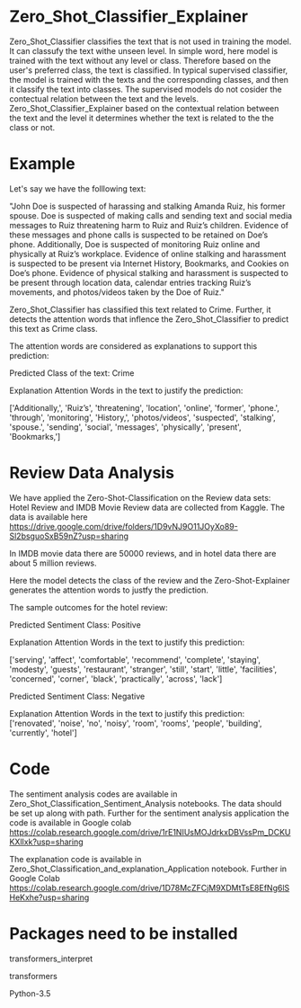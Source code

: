 # Zero_Shot_Classifier_Explainer

Zero_Shot_Classifier classifies the text that is not used in training the model. It can classufy the text withe unseen level. In simple word, here model is trained with the text without any level or class. Therefore based on the user's preferred class, the text is classified. In typical supervised classifier, the model is trained with the texts and the corresponding classes, and then it classify the text into classes. The supervised models do not cosider the contectual relation between the text and the levels. Zero_Shot_Classifier_Explainer based on the contextual relation between the text and the level it determines whether the text is related to the the class or not. 

# Example

Let's say we have the folllowing text:

"John Doe is suspected of harassing and stalking Amanda Ruiz, his former spouse. Doe is suspected of making calls and sending text and social media messages to Ruiz threatening harm to Ruiz and Ruiz’s children. Evidence of these messages and phone calls is suspected to be retained on Doe’s phone. Additionally, Doe is suspected of monitoring Ruiz online and physically at Ruiz’s workplace. Evidence of online stalking and harassment is suspected to be present via Internet History, Bookmarks, and Cookies on Doe’s phone. Evidence of physical stalking and harassment is suspected to be present through location data, calendar entries tracking Ruiz’s movements, and photos/videos taken by the Doe of Ruiz."

Zero_Shot_Classifier has classified this text related to Crime. Further, it detects the attention words that inflence the Zero_Shot_Classifier to predict this text as Crime class.

The attention words are considered as explanations to support this prediction:




Predicted  Class of the text: 
Crime

Explanation Attention Words in the text to justify the prediction:

['Additionally,', 'Ruiz’s', 'threatening', 'location', 'online', 'former', 'phone.', 'through', 'monitoring', 'History,', 'photos/videos', 'suspected', 'stalking', 'spouse.', 'sending', 'social', 'messages', 'physically', 'present', 'Bookmarks,']




# Review Data Analysis

We have applied the Zero-Shot-Classification on the Review data sets: Hotel Review and IMDB Movie Review data are collected from Kaggle. The data is available here https://drive.google.com/drive/folders/1D9vNJ9O11JOyXo89-Sl2bsguoSxB59nZ?usp=sharing

In IMDB movie data there are 50000 reviews, and in hotel data there are about 5 million reviews.

Here  the model detects the class of the review and the Zero-Shot-Explainer generates the attention words to justfy the prediction.

The sample outcomes for the hotel review:

Predicted Sentiment Class: 
Positive

Explanation Attention Words in the text to justify this prediction:

['serving', 'affect', 'comfortable', 'recommend', 'complete', 'staying', 'modesty', 'guests', 'restaurant', 'stranger', 'still', 'start', 'little', 'facilities', 'concerned', 'corner', 'black', 'practically', 'across', 'lack']


Predicted Sentiment Class: 
Negative

Explanation Attention Words in the text to justify this prediction:
['renovated', 'noise', 'no', 'noisy', 'room', 'rooms', 'people', 'building', 'currently', 'hotel']

# Code

The sentiment analysis codes are available in Zero_Shot_Classification_Sentiment_Analysis notebooks. The data should be set up along with path. Further for the sentiment analysis application the code is available in Google colab https://colab.research.google.com/drive/1rE1NIUsMOJdrkxDBVssPm_DCKUKXlIxk?usp=sharing


The explanation code is available in Zero_Shot_Classification_and_explanation_Application notebook. Further in Google Colab https://colab.research.google.com/drive/1D78McZFCjM9XDMtTsE8EfNg6lSHeKxhe?usp=sharing


# Packages need to be installed

transformers_interpret

transformers

Python-3.5






















